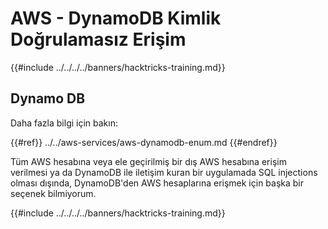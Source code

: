 # AWS - DynamoDB Kimlik Doğrulamasız Erişim

{{#include ../../../../banners/hacktricks-training.md}}

## Dynamo DB

Daha fazla bilgi için bakın:

{{#ref}}
../../aws-services/aws-dynamodb-enum.md
{{#endref}}

Tüm AWS hesabına veya ele geçirilmiş bir dış AWS hesabına erişim verilmesi ya da DynamoDB ile iletişim kuran bir uygulamada SQL injections olması dışında, DynamoDB'den AWS hesaplarına erişmek için başka bir seçenek bilmiyorum.

{{#include ../../../../banners/hacktricks-training.md}}
